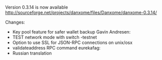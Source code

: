 Version 0.3.14 is now available
http://sourceforge.net/projects/danxome/files/Danxome/danxome-0.3.14/

Changes:
* Key pool feature for safer wallet backup
Gavin Andresen:
* TEST network mode with switch -testnet
* Option to use SSL for JSON-RPC connections on unix/osx
* validateaddress RPC command
eurekafag:
* Russian translation
